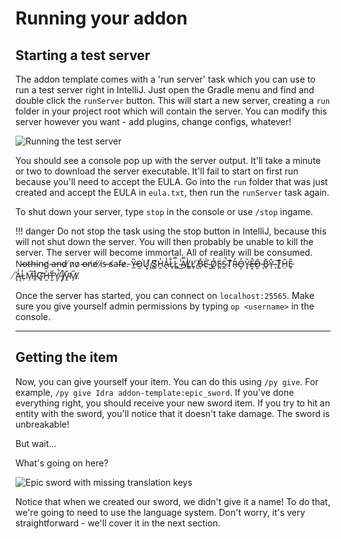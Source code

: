 # Running your addon

## Starting a test server

The addon template comes with a 'run server' task which you can use to run a test server right in IntelliJ. Just open the Gradle menu and find and double click the `runServer` button. This will start a new server, creating a `run` folder in your project root which will contain the server. You can modify this server however you want - add plugins, change configs, whatever!

![Running the test server](/img/running-test-server.png)

You should see a console pop up with the server output. It'll take a minute or two to download the server executable. It'll fail to start on first run because you'll need to accept the EULA. Go into the `run` folder that was just created and accept the EULA in `eula.txt`, then run the `runServer` task again.

To shut down your server, type `stop` in the console or use `/stop` ingame. 

!!! danger 
    Do not stop the task using the stop button in IntelliJ, because this will not shut down the server. You will then probably be unable to kill the server. The server will become immortal. All of reality will be consumed. N̴o̶t̵h̶i̴n̴g̸ ̵a̶n̵d̷ ̸n̷o̷ ̴o̶n̸e̸ ̸i̷s̵ ̶s̸a̴f̴e̷.̵ Y̶̲̏O̵̫͘Ư̸͓ ̸̪̀S̸͚͊H̷̭̓A̵̢̾L̷̘͋L̷̻̿ ̴̾͜A̸̤̿L̸͇̾L̷̟̕ ̸̫̈B̴̊ͅÈ̴̹ ̴̺̉D̸̰̓Ë̵̪S̷̪̚Ṭ̸͒R̴̹̓Ǫ̵̓Ȳ̴̥Ê̶͙D̶̰̑ ̵͉͘B̷̘̌Y̴̽ͅ ̴̙̈T̷͚͒H̷̤͂Ẽ̷̥ ̸̨͗Ą̵̾L̴̦̒M̵̗͠I̵̱͛G̸͈͝H̷̫̀T̶̰̋Y̸͎̚ ̵̦̈́J̸̣̑V̴̭̌M̸̗̋. 

Once the server has started, you can connect on `localhost:25565`. Make sure you give yourself admin permissions by typing `op <username>` in the console.

---

## Getting the item

Now, you can give yourself your item. You can do this using `/py give`. For example, `/py give Idra addon-template:epic_sword`. If you've done everything right, you should receive your new sword item. If you try to hit an entity with the sword, you'll notice that it doesn't take damage. The sword is unbreakable!

But wait...

What's going on here?

![Epic sword with missing translation keys](/img/epic-sword-missing-translation-key.png)

Notice that when we created our sword, we didn't give it a name! To do that, we're going to need to use the language system. Don't worry, it's very straightforward - we'll cover it in the next section.


